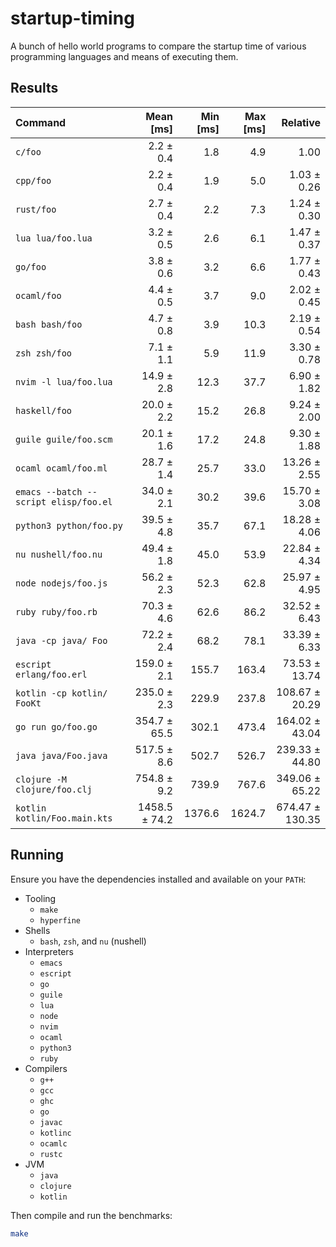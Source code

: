 startup-timing
==============

A bunch of hello world programs to compare the startup time of various programming languages and means of executing them.

Results
-------

| Command | Mean [ms] | Min [ms] | Max [ms] | Relative |
|:---|---:|---:|---:|---:|
| `c/foo` | 2.2 ± 0.4 | 1.8 | 4.9 | 1.00 |
| `cpp/foo` | 2.2 ± 0.4 | 1.9 | 5.0 | 1.03 ± 0.26 |
| `rust/foo` | 2.7 ± 0.4 | 2.2 | 7.3 | 1.24 ± 0.30 |
| `lua lua/foo.lua` | 3.2 ± 0.5 | 2.6 | 6.1 | 1.47 ± 0.37 |
| `go/foo` | 3.8 ± 0.6 | 3.2 | 6.6 | 1.77 ± 0.43 |
| `ocaml/foo` | 4.4 ± 0.5 | 3.7 | 9.0 | 2.02 ± 0.45 |
| `bash bash/foo` | 4.7 ± 0.8 | 3.9 | 10.3 | 2.19 ± 0.54 |
| `zsh zsh/foo` | 7.1 ± 1.1 | 5.9 | 11.9 | 3.30 ± 0.78 |
| `nvim -l lua/foo.lua` | 14.9 ± 2.8 | 12.3 | 37.7 | 6.90 ± 1.82 |
| `haskell/foo` | 20.0 ± 2.2 | 15.2 | 26.8 | 9.24 ± 2.00 |
| `guile guile/foo.scm` | 20.1 ± 1.6 | 17.2 | 24.8 | 9.30 ± 1.88 |
| `ocaml ocaml/foo.ml` | 28.7 ± 1.4 | 25.7 | 33.0 | 13.26 ± 2.55 |
| `emacs --batch --script elisp/foo.el` | 34.0 ± 2.1 | 30.2 | 39.6 | 15.70 ± 3.08 |
| `python3 python/foo.py` | 39.5 ± 4.8 | 35.7 | 67.1 | 18.28 ± 4.06 |
| `nu nushell/foo.nu` | 49.4 ± 1.8 | 45.0 | 53.9 | 22.84 ± 4.34 |
| `node nodejs/foo.js` | 56.2 ± 2.3 | 52.3 | 62.8 | 25.97 ± 4.95 |
| `ruby ruby/foo.rb` | 70.3 ± 4.6 | 62.6 | 86.2 | 32.52 ± 6.43 |
| `java -cp java/ Foo` | 72.2 ± 2.4 | 68.2 | 78.1 | 33.39 ± 6.33 |
| `escript erlang/foo.erl` | 159.0 ± 2.1 | 155.7 | 163.4 | 73.53 ± 13.74 |
| `kotlin -cp kotlin/ FooKt` | 235.0 ± 2.3 | 229.9 | 237.8 | 108.67 ± 20.29 |
| `go run go/foo.go` | 354.7 ± 65.5 | 302.1 | 473.4 | 164.02 ± 43.04 |
| `java java/Foo.java` | 517.5 ± 8.6 | 502.7 | 526.7 | 239.33 ± 44.80 |
| `clojure -M clojure/foo.clj` | 754.8 ± 9.2 | 739.9 | 767.6 | 349.06 ± 65.22 |
| `kotlin kotlin/Foo.main.kts` | 1458.5 ± 74.2 | 1376.6 | 1624.7 | 674.47 ± 130.35 |

Running
-------

Ensure you have the dependencies installed and available on your `PATH`:

- Tooling
  - `make`
  - `hyperfine`
- Shells
    - `bash`, `zsh`, and `nu` (nushell)
- Interpreters
  - `emacs`
  - `escript`
  - `go`
  - `guile`
  - `lua`
  - `node`
  - `nvim`
  - `ocaml`
  - `python3`
  - `ruby`
- Compilers
  - `g++`
  - `gcc`
  - `ghc`
  - `go`
  - `javac`
  - `kotlinc`
  - `ocamlc`
  - `rustc`
- JVM
  - `java`
  - `clojure`
  - `kotlin`

Then compile and run the benchmarks:

```bash
make
```
